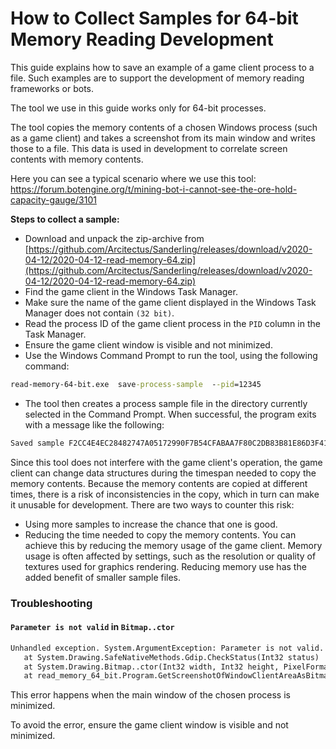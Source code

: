 # How to Collect Samples for 64-bit Memory Reading Development

This guide explains how to save an example of a game client process to a file. Such examples are to support the development of memory reading frameworks or bots.

The tool we use in this guide works only for 64-bit processes.

The tool copies the memory contents of a chosen Windows process (such as a game client) and takes a screenshot from its main window and writes those to a file. This data is used in development to correlate screen contents with memory contents.

Here you can see a typical scenario where we use this tool: https://forum.botengine.org/t/mining-bot-i-cannot-see-the-ore-hold-capacity-gauge/3101

**Steps to collect a sample:**

+ Download and unpack the zip-archive from [https://github.com/Arcitectus/Sanderling/releases/download/v2020-04-12/2020-04-12-read-memory-64.zip](https://github.com/Arcitectus/Sanderling/releases/download/v2020-04-12/2020-04-12-read-memory-64.zip)
+ Find the game client in the Windows Task Manager.
+ Make sure the name of the game client displayed in the Windows Task Manager does not contain `(32 bit)`.
+ Read the process ID of the game client process in the `PID` column in the Task Manager.
+ Ensure the game client window is visible and not minimized.
+ Use the Windows Command Prompt to run the tool, using the following command:
```cmd
read-memory-64-bit.exe  save-process-sample  --pid=12345
```
+ The tool then creates a process sample file in the directory currently selected in the Command Prompt. When successful, the program exits with a message like the following:
```cmd
Saved sample F2CC4E4EC28482747A05172990F7B54CFABAA7F80C2DB83B81E86D3F41523551 to file 'process-sample-F2CC4E4EC2.zip'.
```

Since this tool does not interfere with the game client's operation, the game client can change data structures during the timespan needed to copy the memory contents. Because the memory contents are copied at different times, there is a risk of inconsistencies in the copy, which in turn can make it unusable for development. There are two ways to counter this risk:

+ Using more samples to increase the chance that one is good.
+ Reducing the time needed to copy the memory contents. You can achieve this by reducing the memory usage of the game client. Memory usage is often affected by settings, such as the resolution or quality of textures used for graphics rendering. Reducing memory use has the added benefit of smaller sample files.


### Troubleshooting

#### `Parameter is not valid` in `Bitmap..ctor`

```txt
Unhandled exception. System.ArgumentException: Parameter is not valid.
   at System.Drawing.SafeNativeMethods.Gdip.CheckStatus(Int32 status)
   at System.Drawing.Bitmap..ctor(Int32 width, Int32 height, PixelFormat format)
   at read_memory_64_bit.Program.GetScreenshotOfWindowClientAreaAsBitmap(IntPtr windowHandle) 
```

This error happens when the main window of the chosen process is minimized.

To avoid the error, ensure the game client window is visible and not minimized.
